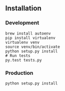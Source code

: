 ## Installation

### Development

```
brew install autoenv
pip install virtualenv
virtualenv venv
source venv/bin/activate
python setup.py install
# Run tests
py.test tests.py
```

### Production

```
python setup.py install
```
